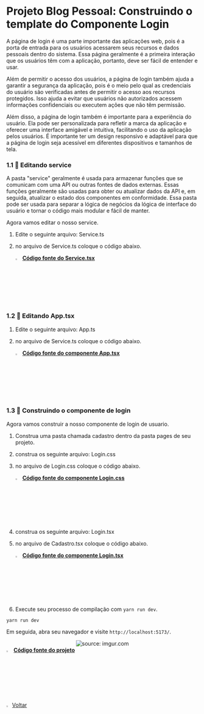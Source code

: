 ﻿

<h1>Projeto Blog Pessoal: Construindo o template do Componente Login</h1>

A página de login é uma parte importante das aplicações web, pois é a porta de entrada para os usuários acessarem seus recursos e dados pessoais dentro do sistema. Essa página geralmente é a primeira interação que os usuários têm com a aplicação, portanto, deve ser fácil de entender e usar.

Além de permitir o acesso dos usuários, a página de login também ajuda a garantir a segurança da aplicação, pois é o meio pelo qual as credenciais do usuário são verificadas antes de permitir o acesso aos recursos protegidos. Isso ajuda a evitar que usuários não autorizados acessem informações confidenciais ou executem ações que não têm permissão.

Além disso, a página de login também é importante para a experiência do usuário. Ela pode ser personalizada para refletir a marca da aplicação e oferecer uma interface amigável e intuitiva, facilitando o uso da aplicação pelos usuários. É importante ter um design responsivo e adaptável para que a página de login seja acessível em diferentes dispositivos e tamanhos de tela.

<h3>1.1 👣 Editando service </h3>

A pasta "service" geralmente é usada para armazenar funções que se comunicam com uma API ou outras fontes de dados externas. Essas funções geralmente são usadas para obter ou atualizar dados da API e, em seguida, atualizar o estado dos componentes em conformidade. Essa pasta pode ser usada para separar a lógica de negócios da lógica de interface do usuário e tornar o código mais modular e fácil de manter.

Agora vamos editar o nosso service.

1. Edite o seguinte arquivo: Service.ts

2. no arquivo de Service.ts coloque o código abaixo.

   <div align="left"><img src="https://i.imgur.com/JACNZiR.png" title="source: imgur.com" width="3%"/> <a href="https://github.com/LucasCapSilva/blog-pessoal-react-2023/blob/login-template/src/services/Service.ts" target="_blank"><b>Código fonte do Service.tsx</b></a> 

<h3>1.2 👣 Editando App.tsx </h3>

1. Edite o seguinte arquivo: App.ts

2. no arquivo de Service.ts coloque o código abaixo.

   <div align="left"><img src="https://i.imgur.com/JACNZiR.png" title="source: imgur.com" width="3%"/> <a href="https://github.com/LucasCapSilva/blog-pessoal-react-2023/blob/login-template/src/App.tsx" target="_blank"><b>Código fonte do componente App.tsx</b></a> 

<h3>1.3 👣 Construindo o componente de login  </h3>

Agora vamos construir a nosso componente de login de usuario.

1. Construa uma pasta chamada cadastro dentro da pasta pages de seu projeto.

2. construa os seguinte arquivo: Login.css

3. no arquivo de Login.css coloque o código abaixo.

   <div align="left"><img src="https://i.imgur.com/JACNZiR.png" title="source: imgur.com" width="3%"/> <a href="https://github.com/LucasCapSilva/blog-pessoal-react-2023/blob/login-template/src/pages/login/Login.css" target="_blank"><b>Código fonte do componente Login.css</b></a> 

4. construa os seguinte arquivo: Login.tsx

5. no arquivo de Cadastro.tsx coloque o código abaixo.

   <div align="left"><img src="https://i.imgur.com/JACNZiR.png" title="source: imgur.com" width="3%"/> <a href="https://github.com/LucasCapSilva/blog-pessoal-react-2023/blob/login-template/src/pages/login/Login.tsx" target="_blank"><b>Código fonte do componente Login.tsx</b></a> 

6. Execute seu processo de compilação com `yarn run dev`.

```
yarn run dev
```


Em seguida, abra seu navegador e visite `http://localhost:5173/`. 

<div align="center"><img src="https://i.imgur.com/prjnr8D.png" title="source: imgur.com" /></div>

<div align="left"><img src="https://i.imgur.com/JACNZiR.png" title="source: imgur.com" width="3%"/> <a href="https://github.com/LucasCapSilva/blog-pessoal-react-2023/tree/login-template" target="_blank"><b>Código fonte do projeto</b></a>     
<br />

<br />


<div align="left"><a href="README.md"><img src="https://i.imgur.com/XMgF3gl.png" title="source: imgur.com" width="3%"/>Voltar</a></div>
